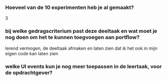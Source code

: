 ### Hoeveel van de 10 experimenten heb je al gemaakt?
3

### bij welke gedragscriterium past deze deeltaak en wat moet je nog doen om het te kunnen toegvoegen aan portflow?
lerend vermogen, de deeltaak afmaken en laten zien dat ik het ook in mijn eigen code kan laten zien

### welke UI events kun je nog meer toepassen in de leertaak, voor de opdrachtgever?

